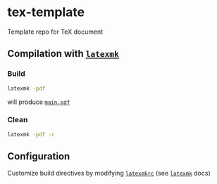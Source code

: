 # tex-template
Template repo for TeX document

## Compilation with [`latexmk`](https://mg.readthedocs.io/latexmk.html)

### Build
```bash
latexmk -pdf
```
will produce [`main.pdf`](main.pdf)

### Clean
```bash
latexmk -pdf -c
```

## Configuration

Customize build directives by modifying [`latexmkrc`](latexmkrc) (see [`latexmk`](https://mg.readthedocs.io/latexmk.html) docs)
